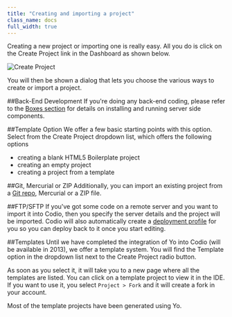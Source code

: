 ```yaml
---
title: "Creating and importing a project"
class_name: docs
full_width: true
---
```


Creating a new project or importing one is really easy. All you do is click on the Create Project link in the Dashboard as shown below.

![Create Project](docs/console-create.png)

You will then be shown a dialog that lets you choose the various ways to create or import a project.

##Back-End Development
If you're doing any back-end coding, please refer to the [Boxes section](/docs/boxes) for details on installing and running server side components.

##Template Option
We offer a few basic starting points with this option. Select from the Create Project dropdown list, which offers the following options

- creating a blank HTML5 Boilerplate project
- creating an empty project
- creating a project from a template


##Git, Mercurial or ZIP
Additionally, you can import an existing project from a [Git repo](/docs/git-viewing), Mercurial or a ZIP file.

##FTP/SFTP
If you've got some code on a remote server and you want to import it into Codio, then you specify the server details and the project will be imported. Codio will also automatically create a [deployment profile](/docs/deployment) for you so you can deploy back to it once you start editing.

##Templates
Until we have completed the integration of Yo into Codio (will be available in 2013), we offer a template system. You will find the Template option in the dropdown list next to the Create Project radio button.

As soon as you select it, it will take you to a new page where all the templates are listed. You can click on a template project to view it in the IDE. If you want to use it, you select `Project > Fork` and it will create a fork in your account.

Most of the template projects have been generated using Yo.
